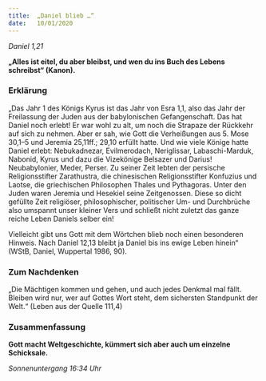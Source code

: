 ```yaml
---
title:  „Daniel blieb …“
date:   10/01/2020
---
```


_Daniel 1,21_

**„Alles ist eitel, du aber bleibst, und wen du ins Buch des Lebens schreibst“ (Kanon).**
	
### Erklärung

„Das Jahr 1 des Königs Kyrus ist das Jahr von Esra 1,1, also das Jahr der Freilassung der Juden aus der babylonischen Gefangenschaft. Das hat Daniel noch erlebt! Er war wohl zu alt, um noch die Strapaze der Rückkehr auf sich zu nehmen. Aber er sah, wie Gott die Verheißungen aus 5. Mose 30,1–5 und Jeremia 25,11ff.; 29,10 erfüllt hatte. Und wie viele Könige hatte Daniel erlebt: Nebukadnezar, Evilmerodach, Neriglissar, Labaschi-Marduk, Nabonid, Kyrus und dazu die Vizekönige Belsazer und Darius! Neubabylonier, Meder, Perser. Zu seiner Zeit lebten der persische Religionsstifter Zarathustra, die chinesischen Religionsstifter Konfuzius und Laotse, die griechischen Philosophen Thales und Pythagoras. Unter den Juden waren Jeremia und Hesekiel seine Zeitgenossen. Diese so dicht gefüllte Zeit religiöser, philosophischer, politischer Um- und Durchbrüche also umspannt unser kleiner Vers und schließt nicht zuletzt das ganze reiche Leben Daniels selber ein!
		
Vielleicht gibt uns Gott mit dem Wörtchen blieb noch einen besonderen Hinweis. Nach Daniel 12,13 bleibt ja Daniel bis ins ewige Leben hinein“ (WStB, Daniel, Wuppertal 1986, 90).

### Zum Nachdenken
		
„Die Mächtigen kommen und gehen, und auch jedes Denkmal mal fällt. Bleiben wird nur, wer auf Gottes Wort steht, dem sichersten Standpunkt der Welt.“ (Leben aus der Quelle 111,4)

### Zusammenfassung

**Gott macht Weltgeschichte, kümmert sich aber auch um einzelne Schicksale.**

_Sonnenuntergang 16:34 Uhr_